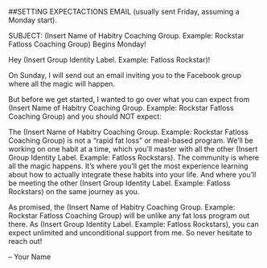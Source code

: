 ##SETTING EXPECTACTIONS EMAIL (usually sent Friday, assuming a Monday start).

SUBJECT: (Insert Name of Habitry Coaching Group. Example: Rockstar Fatloss Coaching Group) Begins Monday!

Hey (Insert Group Identity Label. Example: Fatloss Rockstar)!

On Sunday, I will send out an email inviting you to the Facebook group where all the magic will happen. 

But before we get started, I wanted to go over what you can expect from (Insert Name of Habitry Coaching Group. Example: Rockstar Fatloss Coaching Group) and you should NOT expect:

The (Insert Name of Habitry Coaching Group. Example: Rockstar Fatloss Coaching Group) is not a “rapid fat loss” or meal-based program. We’ll be working on one habit at a time, which you’ll master with all the other (Insert Group Identity Label. Example: Fatloss Rockstars). The community is where all the magic happens. It’s where you’ll get the most experience learning about how to actually integrate these habits into your life. And where you’ll be meeting the other (Insert Group Identity Label. Example: Fatloss Rockstars) on the same journey as you.

As promised, the (Insert Name of Habitry Coaching Group. Example: Rockstar Fatloss Coaching Group) will be unlike any fat loss program out there. As (Insert Group Identity Label. Example: Fatloss Rockstars), you can expect unlimited and unconditional support from me. So never hesitate to reach out!

– Your Name

